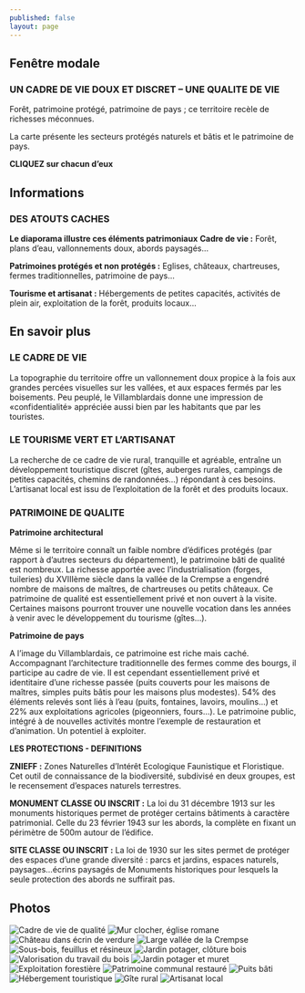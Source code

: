 ```yaml
---
published: false
layout: page
---
```




## Fenêtre modale

### UN CADRE DE VIE DOUX ET DISCRET – UNE QUALITE DE VIE

Forêt, patrimoine protégé, patrimoine de pays ; ce territoire recèle de richesses méconnues.

La carte présente les secteurs protégés naturels et bâtis et le patrimoine de pays.

**CLIQUEZ sur chacun d’eux** 

## Informations

### DES ATOUTS CACHES

**Le diaporama illustre ces éléments patrimoniaux**
**Cadre de vie :**
Forêt, plans d’eau, vallonnements doux, abords paysagés…

**Patrimoines protégés et non protégés :**
Eglises, châteaux, chartreuses, fermes traditionnelles, patrimoine de pays…

**Tourisme et artisanat :**
Hébergements de petites capacités, activités de plein air, exploitation de la forêt, produits locaux…

## En savoir plus

### LE CADRE DE VIE
La topographie du territoire offre un vallonnement doux propice à la fois aux grandes percées visuelles sur les vallées, et aux espaces fermés par les boisements. Peu peuplé, le Villamblardais donne une impression de «confidentialité» appréciée aussi bien par les habitants que par les touristes.

### LE TOURISME VERT ET L’ARTISANAT
La recherche de ce cadre de vie rural, tranquille et agréable, entraîne un développement touristique discret  (gîtes, auberges rurales, campings de petites capacités, chemins de randonnées…) répondant à ces besoins. L’artisanat local est issu de l’exploitation de la forêt et des produits locaux. 

### PATRIMOINE DE QUALITE

**Patrimoine architectural**

Même si le territoire connaît un faible nombre d’édifices protégés (par rapport à d’autres secteurs du département), le patrimoine bâti de qualité est nombreux. La richesse apportée avec l’industrialisation  (forges, tuileries) du XVIIIème siècle dans la vallée de la Crempse a engendré nombre de maisons de maîtres, de chartreuses ou petits châteaux. Ce patrimoine de qualité est  essentiellement privé et non ouvert à la visite. Certaines maisons pourront trouver une nouvelle vocation dans les années à venir avec le développement du tourisme (gîtes…).

**Patrimoine de pays**

A l’image du Villamblardais, ce patrimoine est riche mais caché. Accompagnant l’architecture traditionnelle des fermes comme des bourgs, il participe au cadre de vie.  Il est cependant essentiellement privé et identitaire d’une richesse passée (puits couverts pour les maisons de maîtres, simples puits bâtis pour les maisons plus modestes). 54% des éléments relevés sont liés à l’eau (puits, fontaines, lavoirs, moulins…) et 22% aux exploitations agricoles (pigeonniers, fours…). 
Le patrimoine public, intégré à de nouvelles activités montre l’exemple de restauration et d’animation. Un potentiel à exploiter.

**LES PROTECTIONS - DEFINITIONS**

**ZNIEFF :**
Zones Naturelles d’Intérêt Ecologique Faunistique et Floristique. Cet outil de connaissance de la biodiversité, subdivisé en deux groupes, est le recensement d’espaces naturels terrestres.

**MONUMENT CLASSE OU INSCRIT :**
La loi du 31 décembre 1913 sur les monuments historiques permet de protéger certains bâtiments à caractère patrimonial. Celle du 23 février 1943 sur les abords, la complète en fixant un périmètre de 500m autour de l’édifice.

**SITE CLASSE OU INSCRIT :**
La loi de 1930 sur les sites permet de protéger des espaces d’une grande diversité : parcs et jardins, espaces naturels, paysages…écrins paysagés de Monuments historiques pour lesquels la seule protection des abords ne suffirait pas.




## Photos
![Cadre de vie de qualité ]({{site.baseurl}}/data/images/5/atouts/05_ATOUT_01.jpg)
![Mur clocher, église romane]({{site.baseurl}}/data/images/5/atouts/05_ATOUT_02.jpg)
![Château dans écrin de verdure]({{site.baseurl}}/data/images/5/atouts/05_ATOUT_03.jpg)
![Large vallée de la Crempse]({{site.baseurl}}/data/images/5/atouts/05_ATOUT_04.jpg)
![Sous-bois, feuillus et résineux]({{site.baseurl}}/data/images/5/atouts/05_ATOUT_05.jpg)
![Jardin potager, clôture bois]({{site.baseurl}}/data/images/5/atouts/05_ATOUT_06.jpg)
![Valorisation du travail du bois]({{site.baseurl}}/data/images/5/atouts/05_ATOUT_07.jpg)
![Jardin potager et muret]({{site.baseurl}}/data/images/5/atouts/05_ATOUT_08.jpg)
![Exploitation forestière]({{site.baseurl}}/data/images/5/atouts/05_ATOUT_09.jpg)
![Patrimoine communal restauré]({{site.baseurl}}/data/images/5/atouts/05_ATOUT_10.jpg)
![Puits bâti]({{site.baseurl}}/data/images/5/atouts/05_ATOUT_11.jpg)
![Hébergement touristique]({{site.baseurl}}/data/images/5/atouts/05_ATOUT_12.jpg)
![Gîte rural]({{site.baseurl}}/data/images/5/atouts/05_ATOUT_13.jpg)
![Artisanat local]({{site.baseurl}}/data/images/5/atouts/05_ATOUT_14.jpg)





